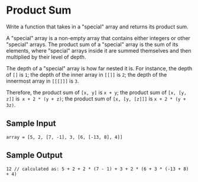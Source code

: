 # Product Sum
Write a function that takes in a "special" array and returns its product sum.

A "special" array is a non-empty array that contains either integers or other "special" arrays. The product sum of a "special" array is the sum of its elements, where "special" arrays inside it are summed themselves and then multiplied by their level of depth.

The depth of a "special" array is how far nested it is. For instance, the depth of ```[]``` is ```1```; the depth of the inner array in ```[[]]``` is ```2```; the depth of the innermost array in ```[[[]]]``` is ```3```.

Therefore, the product sum of ```[x, y]``` is ```x + y```; the product sum of ```[x, [y, z]]``` is``` x + 2 * (y + z)```; the product sum of ```[x, [y, [z]]]``` is ```x + 2 * (y + 3z)```.

## Sample Input
```array = [5, 2, [7, -1], 3, [6, [-13, 8], 4]]```
## Sample Output
```12 // calculated as: 5 + 2 + 2 * (7 - 1) + 3 + 2 * (6 + 3 * (-13 + 8) + 4)```
